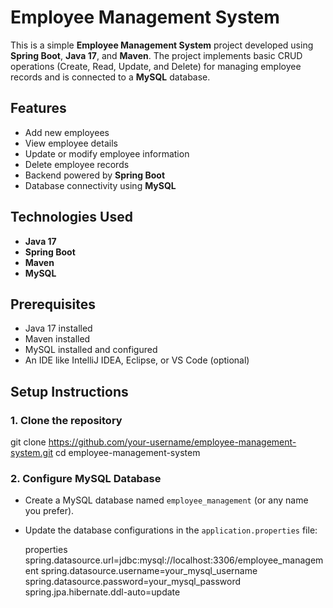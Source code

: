 # Employee Management System

This is a simple **Employee Management System** project developed using **Spring Boot**, **Java 17**, and **Maven**. The project implements basic CRUD operations (Create, Read, Update, and Delete) for managing employee records and is connected to a **MySQL** database.

## Features

- Add new employees
- View employee details
- Update or modify employee information
- Delete employee records
- Backend powered by **Spring Boot**
- Database connectivity using **MySQL**

## Technologies Used

- **Java 17**
- **Spring Boot**
- **Maven**
- **MySQL**

## Prerequisites

- Java 17 installed
- Maven installed
- MySQL installed and configured
- An IDE like IntelliJ IDEA, Eclipse, or VS Code (optional)

## Setup Instructions

### 1. Clone the repository
git clone https://github.com/your-username/employee-management-system.git
cd employee-management-system

### 2. Configure MySQL Database

- Create a MySQL database named `employee_management` (or any name you prefer).
- Update the database configurations in the `application.properties` file:

  properties
  spring.datasource.url=jdbc:mysql://localhost:3306/employee_management
  spring.datasource.username=your_mysql_username
  spring.datasource.password=your_mysql_password
  spring.jpa.hibernate.ddl-auto=update

